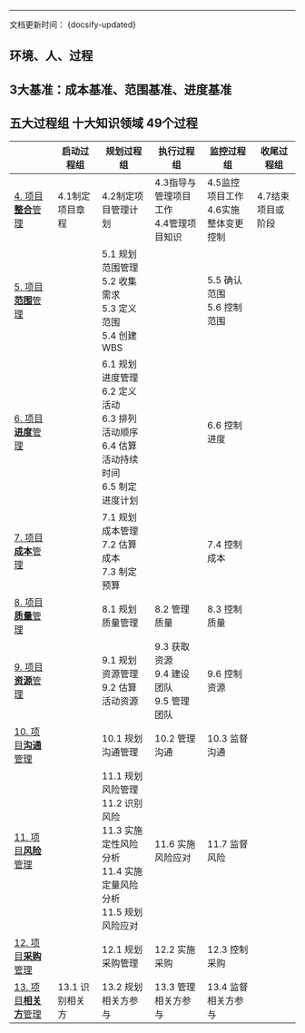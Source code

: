 
--------

文档更新时间： {docsify-updated}

## 环境、人、过程

## 3大基准：成本基准、范围基准、进度基准

## 五大过程组 十大知识领域 49个过程


|                                           | 启动过程组      | 规划过程组                                                                         | 执行过程组                              | 监控过程组                     | 收尾过程组      |
|-------------------------------------------|------------|-------------------------------------------------------------------------------|------------------------------------|---------------------------|------------|
| [4.  项目**整合**管理 ](./pmbok6/04.项目整合管理.md)  | 4.1制定项目章程  | 4.2制定项目管理计划                                                                   | 4.3指导与管理项目工作<br/>4.4管理项目知识         | 4.5监控项目工作<br/>4.6实施整体变更控制 | 4.7结束项目或阶段 |
| [5.  项目**范围**管理 ](./pmbok6/05.项目范围管理.md)  |            | 5.1 规划范围管理<br/>5.2 收集需求<br/>5.3 定义范围<br/>5.4 创建WBS                            |                                    | 5.5 确认范围<br/>5.6 控制范围     |            |
| [6.  项目**进度**管理 ](./pmbok6/06.项目时间管理.md)  |            | 6.1 规划进度管理<br/>6.2 定义活动<br/>6.3 排列活动顺序<br/>6.4 估算活动持续时间<br/>6.5 制定进度计划        |                                    | 6.6 控制进度                  |            |
| [7.  项目**成本**管理 ](./pmbok6/07.项目成本管理.md)  |            | 7.1 规划成本管理<br/>7.2 估算成本<br/>7.3 制定预算                                          |                                    | 7.4 控制成本                  |            |
| [8.  项目**质量**管理 ](./pmbok6/08.项目质量管理.md)  |            | 8.1 规划质量管理                                                                    | 8.2 管理质量                           | 8.3 控制质量                  |            |
| [9.  项目**资源**管理 ](./pmbok6/09.项目资源管理.md)  |            | 9.1 规划资源管理<br/>9.2 估算活动资源                                                     | 9.3 获取资源<br/>9.4 建设团队<br/>9.5 管理团队 | 9.6 控制资源                  |            |
| [10. 项目**沟通**管理 ](./pmbok6/10.项目沟通管理.md)  |            | 10.1 规划沟通管理                                                                   | 10.2 管理沟通                          | 10.3 监督沟通                 |            |
| [11. 项目**风险**管理 ](./pmbok6/11.项目风险管理.md)  |            | 11.1 规划风险管理<br/>11.2 识别风险<br/>11.3 实施定性风险分析<br/>11.4 实施定量风险分析<br/>11.5 规划风险应对 | 11.6 实施风险应对                        | 11.7 监督风险                 |            |
| [12. 项目**采购**管理 ](./pmbok6/12.项目采购管理.md)  |            | 12.1 规划采购管理                                                                   | 12.2 实施采购                          | 12.3 控制采购                 |            |
| [13. 项目**相关方**管理](./pmbok6/13.项目相关方管理.md) | 13.1 识别相关方 | 13.2 规划相关方参与                                                                  | 13.3 管理相关方参与                       | 13.4 监督相关方参与              |            |